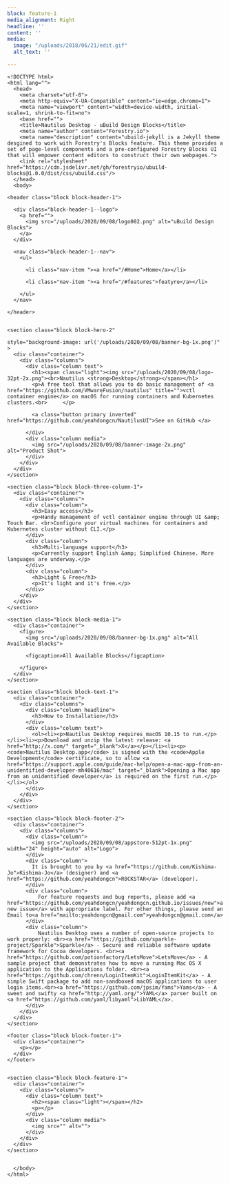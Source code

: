 ```yaml
---
block: feature-1
media_alignment: Right
headline: ''
content: ''
media:
  image: "/uploads/2018/06/21/edit.gif"
  alt_text: ''

---
```

    <!DOCTYPE html>
    <html lang="">
      <head>
        <meta charset="utf-8">
        <meta http-equiv="X-UA-Compatible" content="ie=edge,chrome=1">
        <meta name="viewport" content="width=device-width, initial-scale=1, shrink-to-fit=no">
        <base href="">
        <title>Nautilus Desktop - uBuild Design Blocks</title>
        <meta name="author" content="Forestry.io">
        <meta name="description" content="ubuild-jekyll is a Jekyll theme desgined to work with Forestry's Blocks feature. This theme provides a set of page-level components and a pre-configured Forestry Blocks UI that will empower content editors to construct their own webpages.">
        <link rel="stylesheet" href="https://cdn.jsdelivr.net/gh/forestryio/ubuild-blocks@1.0.0/dist/css/ubuild.css"/>
      </head>
      <body>
    
    <header class="block block-header-1">
    
      <div class="block-header-1--logo">
        <a href="">
          <img src="/uploads/2020/09/08/logo002.png" alt="uBuild Design Blocks">
        </a>
      </div>
    
      <nav class="block-header-1--nav">
        <ul>
          
          <li class="nav-item "><a href="/#Home">Home</a></li>
          
          <li class="nav-item "><a href="/#features">featyre</a></li>
          
        </ul>
      </nav>
    
    </header>
    
    
    <section class="block block-hero-2" 
    
    style="background-image: url('/uploads/2020/09/08/banner-bg-1x.png')"
    >
      <div class="container">
        <div class="columns">
          <div class="column text">
            <h1><span class="light"><img src="/uploads/2020/09/08/logo-32pt-2x.png"><br>Nautilus <strong>Desktop</strong></span></h1>
            <p>A free tool that allows you to do basic management of <a href="https://github.com/VMwareFusion/nautilus" title="">vctl container engine</a> on macOS for running containers and Kubernetes clusters.<br>     </p>
            
            <a class="button primary inverted" href="https://github.com/yeahdongcn/NautilusUI">See on GitHub </a>
            
          </div>
          <div class="column media">
            <img src="/uploads/2020/09/08/banner-image-2x.png" alt="Product Shot">
          </div>
        </div>
      </div>
    </section>
    
    <section class="block block-three-column-1">
      <div class="container">
        <div class="columns">
          <div class="column">
            <h3>Easy access</h3>
            <p>Handy management of vctl container engine through UI &amp; Touch Bar. <br>Configure your virtual machines for containers and Kubernetes cluster without CLI.</p>
          </div>
          <div class="column">
            <h3>Multi-language support</h3>
            <p>Currently support English &amp; Simplified Chinese. More languages are underway.</p>
          </div>
          <div class="column">
            <h3>Light & Free</h3>
            <p>It's light and it's free.</p>
          </div>            
        </div>
      </div>
    </section>
    
    <section class="block block-media-1">
      <div class="container">
        <figure>
          <img src="/uploads/2020/09/08/banner-bg-1x.png" alt="All Available Blocks">
          
          <figcaption>All Available Blocks</figcaption>
          
        </figure>
      </div>
    </section>
    
    <section class="block block-text-1">
      <div class="container">
        <div class="columns">
          <div class="column headline">
            <h3>How to Installation</h3>
          </div>
          <div class="column text">
            <ol><li><p>Nautilus Desktop requires macOS 10.15 to run.</p></li><li><p>Download and unzip the latest release: <a href="http://x.com/" target="_blank">X</a></p></li><li><p><code>Nautilus Desktop.app</code> is signed with the <code>Apple Development</code> certificate, so to allow <a href="https://support.apple.com/guide/mac-help/open-a-mac-app-from-an-unidentified-developer-mh40616/mac" target="_blank">Opening a Mac app from an unidentified developer</a> is required on the first run.</p></li></ol>
          </div>
        </div>
      </div>
    </section>
    
    <section class="block block-footer-2">
      <div class="container">
        <div class="columns">
          <div class="column">
            <img src="/uploads/2020/09/08/appstore-512pt-1x.png" width="24" height="auto" alt="Logo">
          </div>
          <div class="column">
            It is brought to you by <a href="https://github.com/Kishima-Jo">Kishima-Jo</a> (designer) and <a href="https://github.com/yeahdongcn">R0CKSTAR</a> (developer).
          </div>
          <div class="column">
              For feature requests and bug reports, please add <a href="https://github.com/yeahdongcn/yeahdongcn.github.io/issues/new">a new issue</a> with appropriate label. For other things, please send an Email to<a href="mailto:yeahdongcn@gmail.com">yeahdongcn@gmail.com</a>
          </div>
          <div class="column">
              Nautilus Desktop uses a number of open-source projects to work properly: <br><a href="https://github.com/sparkle-project/Sparkle">Sparkle</a> - Secure and reliable software update framework for Cocoa developers. <br><a href="https://github.com/potionfactory/LetsMove">LetsMove</a> - A sample project that demonstrates how to move a running Mac OS X application to the Applications folder. <br><a href="https://github.com/chrenn/LoginItemKit">LoginItemKit</a> - A simple Swift package to add non-sandboxed macOS applications to user login items.<br><a href="https://github.com/jpsim/Yams">Yams</a> - A sweet and swifty <a href="http://yaml.org/">YAML</a> parser built on <a href="https://github.com/yaml/libyaml">LibYAML</a>.
          </div>
        </div>
      </div>
    </section>
    
    <footer class="block block-footer-1">
      <div class="container">
        <p></p>
      </div>
    </footer>
    
    
    <section class="block block-feature-1">
      <div class="container">
        <div class="columns">
          <div class="column text">
            <h2><span class="light"></span></h2>
            <p></p>
          </div>
          <div class="column media">
            <img src="" alt="">
          </div>
        </div>      
      </div>
    </section>
    
    
      </body>
    </html>